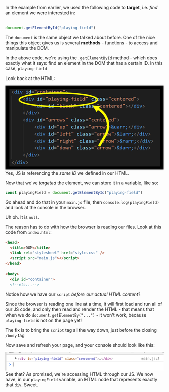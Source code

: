 In the example from earlier, we used the following code to **target**, i.e. _find_ an element we were interested in:  

```js

document.getElementById("playing-field")
``` 

The `document` is the same object we talked about before. One of the nice things this object gives us is several **methods** - functions - to access and manipulate the DOM.

In the above code, we're using the `.getElementById` method - which does exactly what it says: find an element in the DOM that has a certain ID. In this case, `playing-field`

Look back at the HTML:


![.guides/img/DOM-get-by-id](./DOM-get-by-id.PNG)
Yes, JS is referencing the _same ID_ we defined in our HTML.

Now that we've _targeted_ the element, we can store it in a variable, like so:
```js
const playingField = document.getElementById("playing-field")
```
Go ahead and do that in your `main.js` file, then `console.log(playingField)` and look at the console in the browser.

Uh oh. It is `null`.

The reason has to do with how the browser is reading our files. Look at this code from `index.html`:
```html
<head>
  ﻿<title>DOM</title>
  ﻿<link rel="stylesheet" href="style.css" />
  ﻿<script src="main.js"></script>
﻿</head>
  
<body>
  ﻿<div id="container">
  ﻿<!--etc...-->
```  

Notice how we have our `script` _before our actual HTML content_?

Since the browser is reading one line at a time, it will first load and run all of our JS code, and only then read and render the HTML - that means that when we do `document.getElementBy("...")` - it won't work, because `playing-field` is not on the page yet!

The fix is to bring the `script` tag all the way down, just before the closing `/body` tag

Now save and refresh your page, and your console should look like this:

![.guides/img/DOM-get-by-id-example-log](./DOM-get-by-id-example-log.PNG)
See that? As promised, we're accessing HTML through our JS. We now have, in our `playingField` variable, an HTML node that represents exactly that `div`. Sweet.
